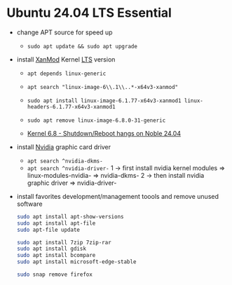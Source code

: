 # Ubuntu 24.04 LTS Essential

- change APT source for speed up
  * `sudo apt update && sudo apt upgrade`

- install [XanMod](https://xanmod.org) Kernel [LTS](https://www.kernel.org) version
  * `apt depends linux-generic`
  * `apt search "linux-image-6\\.1\\..*-x64v3-xanmod"`
  * `sudo apt install linux-image-6.1.77-x64v3-xanmod1 linux-headers-6.1.77-x64v3-xanmod1`

  * `sudo apt remove linux-image-6.8.0-31-generic`
  * [Kernel 6.8 - Shutdown/Reboot hangs on Noble 24.04](https://bugs.launchpad.net/ubuntu/+source/linux/+bug/2059738)

- install [Nvidia](https://www.nvidia.com/en-us/drivers/unix) graphic card driver
  * `apt search ^nvidia-dkms-`
  * `apt search ^nvidia-driver-`
    1 -> first install nvidia kernel modules
         => linux-modules-nvidia-
         => nvidia-dkms-
    2 -> then install nvidia graphic driver
         => nvidia-driver-

- install favorites development/management toools and remove unused software
  ```bash
  sudo apt install apt-show-versions
  sudo apt install apt-file
  sudo apt-file update

  sudo apt install 7zip 7zip-rar
  sudo apt install gdisk
  sudo apt install bcompare
  sudo apt install microsoft-edge-stable

  sudo snap remove firefox
  ```
